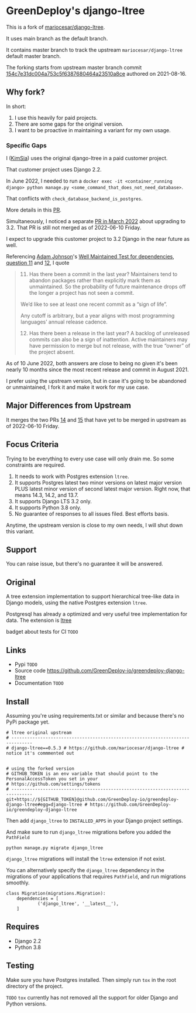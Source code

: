 # GreenDeploy's django-ltree

This is a fork of [mariocesar/django-ltree](https://github.com/mariocesar/django-ltree).

It uses main branch as the default branch.

It contains master branch to track the upstream `mariocesar/django-ltree` default master branch.

The forking starts from upstream master branch commit [154c7e31dc004a753c5f6387680464a23510a8ce](https://github.com/mariocesar/django-ltree/commit/154c7e31dc004a753c5f6387680464a23510a8ce) authored on 2021-08-16.

## Why fork?

In short:

1. I use this heavily for paid projects.
2. There are some gaps for the original version.
3. I want to be proactive in maintaining a variant for my own usage.

### Specific Gaps

I ([KimSia](https://twitter.com/KimStacks)) uses the original django-ltree in a paid customer project.

That customer project uses Django 2.2.

In June 2022, I needed to run a `docker exec -it <container_running django> python manage.py <some_command_that_does_not_need_database>`.

That conflicts with `check_database_backend_is_postgres`.

More details in this [PR](https://github.com/mariocesar/django-ltree/pull/15).

Simultaneously, I noticed a separate [PR in March 2022](https://github.com/mariocesar/django-ltree/pull/14) about upgrading to 3.2. That PR is still not merged as of 2022-06-10 Friday.

I expect to upgrade this customer project to 3.2 Django in the near future as well.

Referencing [Adam Johnson](http://twitter.com/adamchainz)'s [Well Maintained Test for dependencies](https://adamj.eu/tech/2021/11/04/the-well-maintained-test/), [question 11](https://adamj.eu/tech/2021/11/04/the-well-maintained-test/#has-there-been-a-commit-in-the-last-year) and [12](https://adamj.eu/tech/2021/11/04/the-well-maintained-test/#has-there-been-a-release-in-the-last-year), I quote

> 11. Has there been a commit in the last year?
> Maintainers tend to abandon packages rather than explicitly mark them as unmaintained. So the probability of future maintenance drops off the longer a project has not seen a commit.
>
> We’d like to see at least one recent commit as a “sign of life”.
>
> Any cutoff is arbitrary, but a year aligns with most programming languages’ annual release cadence.
>
> 12. Has there been a release in the last year?
> A backlog of unreleased commits can also be a sign of inattention. Active maintainers may have permission to merge but not release, with the true “owner” of the project absent.

As of 10 June 2022, both answers are close to being no given it's been nearly 10 months since the most recent release and commit in August 2021.

I prefer using the upstream version, but in case it's going to be abandoned or unmaintained, I fork it and make it work for my use case.

## Major Differences from Upstream

It merges the two PRs [14](https://github.com/mariocesar/django-ltree/pull/14) and [15](https://github.com/mariocesar/django-ltree/pull/15) that have yet to be merged in upstream as of 2022-06-10 Friday.

## Focus Criteria

Trying to be everything to every use case will only drain me. So some constraints are required.

1. It needs to work with Postgres extension `ltree`.
2. It supports Postgres latest two minor versions on latest major version PLUS latest minor version of second latest major version. Right now, that means 14.3, 14.2, and 13.7.
3. It supports Django LTS 3.2 only.
4. It supports Python 3.8 only.
5. No guarantee of responses to all issues filed. Best efforts basis.

Anytime, the upstream version is close to my own needs, I will shut down this variant.

## Support

You can raise issue, but there's no guarantee it will be answered.

## Original

A tree extension implementation to support hierarchical tree-like data in Django models,
using the native Postgres extension `ltree`.

Postgresql has already a optimized and very useful tree implementation for data.
The extension is [ltree](https://www.postgresql.org/docs/current/ltree.html)

badget about tests for CI `TODO`


## Links

 - Pypi `TODO`
 - Source code https://github.com/GreenDeploy-io/greendeploy-django-ltree
 - Documentation `TODO`

## Install

Assuming you're using requirements.txt or similar and because there's no PyPi package yet.

```
# ltree original upstream
# ------------------------------------------------------------------------------
# django-ltree==0.5.3 # https://github.com/mariocesar/django-ltree # notice it's commmented out


# using the forked version
# GITHUB_TOKEN is an env variable that should point to the PersonalAccessToken you set in your
# https://github.com/settings/tokens
# ------------------------------------------------------------------------------
git+https://${GITHUB_TOKEN}@github.com/GreenDeploy-io/greendeploy-django-ltree#egg=django-ltree # https://github.com/GreenDeploy-io/greendeploy-django-ltree
```

Then add `django_ltree` to `INSTALLED_APPS` in your Django project settings.

And make sure to run `django_ltree` migrations before you added the `PathField`

```
python manage.py migrate django_ltree
```

`django_ltree` migrations will install the `ltree` extension if not exist.

You can alternatively specify the `django_ltree` dependency in the migrations of
your applications that requires `PathField`, and run migrations smoothly.

```
class Migration(migrations.Migration):
    dependencies = [
            ('django_ltree', '__latest__'),
    ]
```

## Requires

- Django 2.2
- Python 3.8

## Testing

Make sure you have Postgres installed. Then simply run `tox` in the root directory of the project.

`TODO` `tox` currently has not removed all the support for older Django and Python versions.
